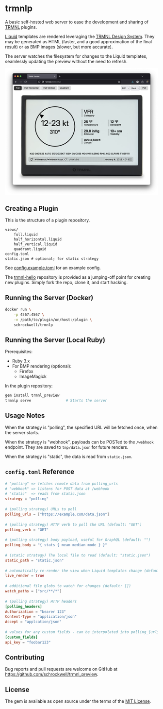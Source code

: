 # trmnlp

A basic self-hosted web server to ease the development and sharing of [TRMNL](https://usetrmnl.com/) plugins.

[Liquid](https://shopify.github.io/liquid/) templates are rendered leveraging the [TRMNL Design System](https://usetrmnl.com/framework). They may be generated as HTML (faster, and a good approximation of the final result) or as BMP images (slower, but more accurate).

The server watches the filesystem for changes to the Liquid templates, seamlessly updating the preview without the need to refresh.

![Screenshot](docs/preview.png)

## Creating a Plugin

This is the structure of a plugin repository.

```
views/
    full.liquid
    half_horizontal.liquid
    half_vertical.liquid
    quadrant.liquid
config.toml
static.json # optional; for static strategy
```

See [config.example.toml](config.example.toml) for an example config.

The [trmnl-hello](https://github.com/schrockwell/trmnl-hello) repository is provided as a jumping-off point for creating new plugins. Simply fork the repo, clone it, and start hacking.

## Running the Server (Docker)

```sh
docker run \
    -p 4567:4567 \
    -v /path/to/plugin/on/host:/plugin \
    schrockwell/trmnlp
```

## Running the Server (Local Ruby)

Prerequisites:

- Ruby 3.x
- For BMP rendering (optional):
  - Firefox
  - ImageMagick

In the plugin repository:

```sh
gem install trmnl_preview
trmnlp serve                # Starts the server
```

## Usage Notes

When the strategy is "polling", the specified URL will be fetched once, when the server starts.

When the strategy is "webhook", payloads can be POSTed to the `/webhook` endpoint. They are saved to `tmp/data.json` for future renders.

When the strategy is "static", the data is read from `static.json`.

## `config.toml` Reference

```toml
# "polling" => fetches remote data from polling_urls
# "webhook" => listens for POST data at /webhook
# "static"  => reads from static.json
strategy = "polling"

# (polling strategy) URLs to poll
polling_urls = ["https://example.com/data.json"]

# (polling strategy) HTTP verb to poll the URL (default: "GET")
polling_verb = "GET"

# (polling strategy) body payload, useful for GraphQL (default: "")
polling_body = "{ stats { mean median mode } }"

# (static strategy) The local file to read (default: "static.json")
static_path = "static.json"

# automatically re-render the view when Liquid templates change (default: true)
live_render = true

# additional file globs to watch for changes (default: [])
watch_paths = ["src/**/*"]

# (polling strategy) HTTP headers
[polling_headers]
Authorization = "bearer 123"
Content-Type = "application/json"
Accept = "applcation/json"

# values for any custom fields - can be interpolated into polling_{urls,body,headers}
[custom_fields]
api_key = "foobar123"
```

## Contributing

Bug reports and pull requests are welcome on GitHub at https://github.com/schrockwell/trmnl_preview.

## License

The gem is available as open source under the terms of the [MIT License](https://opensource.org/licenses/MIT).

